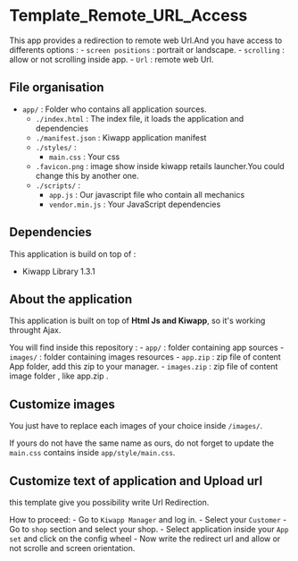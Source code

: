 Template_Remote_URL_Access
==========================

This app provides a redirection to remote web Url.And you have access to differents options :   - `screen positions` : portrait or landscape.
                                                                                                - `scrolling` : allow or not scrolling inside app.
                                                                                                - `Url` : remote web Url.

## File organisation
- `app/` : Folder who contains all application sources. 
    - `./index.html` : The index file, it loads the application and dependencies
    - `./manifest.json` : Kiwapp application manifest
    - `./styles/` :
        - `main.css` : Your css
    - `.favicon.png` : image show inside kiwapp retails launcher.You could change this by another one.
    - `./scripts/` :
        - `app.js` : Our javascript file who contain all mechanics 
        - `vendor.min.js` : Your JavaScript dependencies

## Dependencies

This application is build on top of :

- Kiwapp Library 1.3.1


## About the application

This application is built on top of **Html Js and Kiwapp**, so it's working throught Ajax.

You will find inside this repository :  - `app/` : folder containing app sources
                                        - `images/` : folder containing images resources
                                        - `app.zip` : zip file of content App folder, add this zip to your manager.
                                        - `images.zip` : zip file of content image folder , like app.zip . 
 
## Customize images

You just have to replace each images of your choice inside `/images/`.

If yours do not have the same name as ours, do not forget to update the `main.css` contains inside `app/style/main.css`.

## Customize text of application and Upload url

this template give you possibility write Url Redirection.

How to proceed: - Go to `Kiwapp Manager` and log in.
                - Select your `Customer` 
                - Go to `shop` section and select your shop.
                - Select application inside your `App set` and click on the config wheel
                - Now write the redirect url and allow or not scrolle and screen orientation.